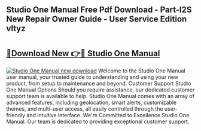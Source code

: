 ## Studio One Manual Free Pdf Download - Part-I2S New Repair Owner Guide - User Service Edition vltyz

# <h2><a href="http://cf15481.oget.top/?id=Studio+One+Manual">🔗Download New 👉🔴 Studio One Manual</a></h2>

[![Studio One Manual new download](https://i.imgur.com/5g1atiW.png)](http://cf15481.oget.top/?id=Studio+One+Manual)
Welcome to the Studio One Manual user manual, your trusted guide to understanding and using your new product, from setup to maintenance and beyond. Customer Support Studio One Manual Options Should you require assistance, our dedicated customer support team is available to help. Studio One Manual comes with an array of advanced features, including geolocation, smart alerts, customizable themes, and multi-user access, all easily controlled through the user-friendly and intuitive interface. We're Committed to Excellence Studio One Manual. Our team is dedicated to providing exceptional customer support.
